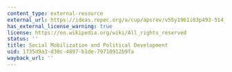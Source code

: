 ```yaml
---
content_type: external-resource
external_url: https://ideas.repec.org/a/cup/apsrev/v55y1961i03p493-514_12.html
has_external_license_warning: true
license: https://en.wikipedia.org/wiki/All_rights_reserved
status: ''
title: Social Mobilization and Political Development
uid: 1735d9a3-d30c-4897-b1de-79710912b9fa
wayback_url: ''
---
```

